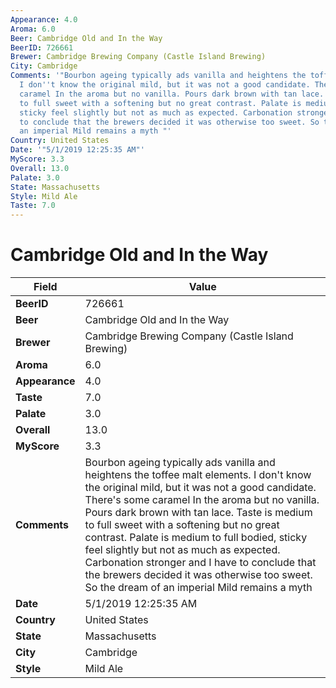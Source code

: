 ```yaml
---
Appearance: 4.0
Aroma: 6.0
Beer: Cambridge Old and In the Way
BeerID: 726661
Brewer: Cambridge Brewing Company (Castle Island Brewing)
City: Cambridge
Comments: '"Bourbon ageing typically ads vanilla and heightens the toffee malt elements.
  I don''t know the original mild, but it was not a good candidate. There''s some
  caramel In the aroma but no vanilla. Pours dark brown with tan lace. Taste is medium
  to full sweet with a softening but no great contrast. Palate is medium to full bodied,
  sticky feel slightly but not as much as expected. Carbonation stronger and I have
  to conclude that the brewers decided it was otherwise too sweet. So the dream of
  an imperial Mild remains a myth "'
Country: United States
Date: '"5/1/2019 12:25:35 AM"'
MyScore: 3.3
Overall: 13.0
Palate: 3.0
State: Massachusetts
Style: Mild Ale
Taste: 7.0
---
```


# Cambridge Old and In the Way

| Field         | Value |
|---------------|-------|
| **BeerID** | 726661 |
| **Beer** | Cambridge Old and In the Way |
| **Brewer** | Cambridge Brewing Company (Castle Island Brewing) |
| **Aroma** | 6.0 |
| **Appearance** | 4.0 |
| **Taste** | 7.0 |
| **Palate** | 3.0 |
| **Overall** | 13.0 |
| **MyScore** | 3.3 |
| **Comments** | Bourbon ageing typically ads vanilla and heightens the toffee malt elements. I don't know the original mild, but it was not a good candidate. There's some caramel In the aroma but no vanilla. Pours dark brown with tan lace. Taste is medium to full sweet with a softening but no great contrast. Palate is medium to full bodied, sticky feel slightly but not as much as expected. Carbonation stronger and I have to conclude that the brewers decided it was otherwise too sweet. So the dream of an imperial Mild remains a myth  |
| **Date** | 5/1/2019 12:25:35 AM |
| **Country** | United States |
| **State** | Massachusetts |
| **City** | Cambridge |
| **Style** | Mild Ale |
